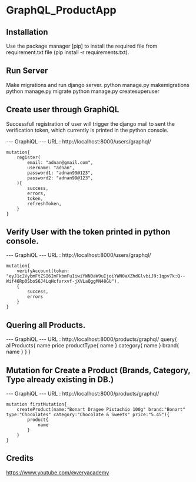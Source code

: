 # GraphQL_ProductApp

## Installation
Use the package manager [pip] to install the required file from requirement.txt file (pip install -r requirements.txt).

## Run Server
Make migrations and run django server.
python manage.py makemigrations
python manage.py migrate
python manage.py createsuperuser

## Create user through GraphiQL
Successfull registration of user will trigger the django mail to sent the verification token, which currently is printed in the python console.

--- GraphiQL ---
URL : http://localhost:8000/users/graphql/

    mutation{
        register(
            email: "adnan@gmail.com",
            username: "adnan",
            password1: "adnan99@123",
            password2: "adnan99@123",
        ){
            success,
            errors,
            token,
            refreshToken,
        }
    }

## Verify User with the token printed in python console.

--- GraphiQL ---
URL : http://localhost:8000/users/graphql/

    mutation{
        verifyAccount(token: "eyJ1c2VybmFtZSI6ImFkbmFuIiwiYWN0aW9uIjoiYWN0aXZhdGlvbiJ9:1qpv7k:Q--Wif46Rp0SboS6J4LqHcfarxvf-jXVLaQggMN48GU"),
        {
            success,
            errors
        }
    }

## Quering all Products.

--- GraphiQL ---
URL : http://localhost:8000/products/graphql/
    query{
        allProducts{
            name
            price
            productType{
                name
            }
            category{
                name
            }
            brand{
                name
            }
        }
    }

## Mutation for Create a Product (Brands, Category, Type already existing in DB.)

--- GraphiQL ---
URL : http://localhost:8000/products/graphql/

    mutation firstMutation{
        createProduct(name:"Bonart Dragee Pistachio 100g" brand:"Bonart" type:"Chocolates" category:"Chocolate & Sweets" price:"5.45"){
            product{
                name
            }
        }
    }

## Credits
https://www.youtube.com/@veryacademy